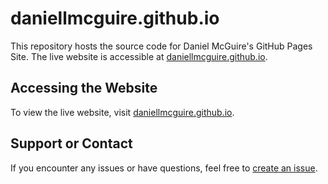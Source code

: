 # daniellmcguire.github.io

This repository hosts the source code for Daniel McGuire's GitHub Pages Site. The live website is accessible at [daniellmcguire.github.io](daniellmcguire.github.io).

## Accessing the Website
To view the live website, visit [daniellmcguire.github.io](daniellmcguire.github.io).

## Support or Contact
If you encounter any issues or have questions, feel free to [create an issue](https://github.com/DanielLMcGuire/daniellmcguire.github.io/issues).